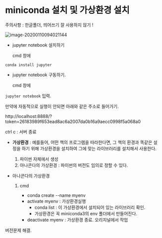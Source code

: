# miniconda 설치 및 가상환경 설치

주의사항 : 한글폴더, 띄어쓰기 잘 사용하지 않기 ! 

![image-20200110094021144](C:\Users\student\AppData\Roaming\Typora\typora-user-images\image-20200110094021144.png)



- jupyter notebook 설치하기

  cmd 창에 

`conda install jupyter`

- jupyter notebook 구동하기.

  cmd  창에

`jupyter notebook` 입력.

만약에 자동적으로 실행이 안되면 아래와 같은 주소로 들어가기. 

http://localhost:8888/?token=26183989f653ead8ac6a2007da0b16a9aecc0998f5a068a0

ctrl c : 서버 종료 





- **가상환경** : 예를들어, 어떤 책의 프로그램을 따라한다면, 그 책의 환경과 똑같은 설정을 하기 위해 가상환경을 설치하여 그에 맞는 라이브러리를 설치해서 사용한다. 

  1. 파이썬 자체에서 생성
  2.  아나콘다의 가상환경 : 파이썬의 버전도 임의로 정할 수 있다.

- 아나콘다의 가상환경

  1. cmd 

     - conda create --name myenv
     - activate myenv : 가상환경실행
       - conda list : 이 가상환경에서 설치되어 있는 라이브러리 확인. 
       - 가상환경은 꼭 miniconda3의 env 폴더에서 만들어진다. 
     - deactivate myenv : 가상환경 종료. 오리지널에서 작업

     

버전문제 해결. 